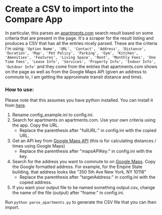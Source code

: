 # Create a CSV to import into the Compare App

In particular, this parses an [apartments.com](apartments.com) search result based on some criteria that are present in the page. It's a scraper for the result listing and produces a CSV that has all the entries nicely parsed. These are the criteria I'm using:
`'Option Name', 'URL', 'Contact', 'Address', 'Distance', 'Duration', 'Map', 'Pet Policy', 'Parking', 'Gym', 'Kitchen', 'Amenities', 'Features', 'Living Space', 'Rent', 'Monthly Fees', 'One Time Fees', 'Lease Info', 'Services', 'Property Info', 'Indoor Info', 'Outdoor Info'` and they come from the entries that apartments.com shows on the page as well as from the Google Maps API (given an address to commute to, I am getting the approximate transit distance and time).

### How to use:

Please note that this assumes you have python installed. You can install it from [here](https://www.python.org/downloads/).

1. Rename config_example.ini to config.ini.
2. Search for apartments on apartments.com. Use your own criteria using the app. Copy the URL.
    - Replace the parenthesis after "fullURL:" in config.ini with the copied URL.
3. Get an API key from [Google Maps API](https://developers.google.com/maps/documentation/distance-matrix/get-api-key) (this is for calculating distances / times using Google Maps)
    - Replace the parenthesis after "mapsAPIKey:" in config.ini with the key.
4. Search for the address you want to commute to on [Google Maps](https://www.google.com/maps). Copy the Google formatted address. For example, for the Empire State building, that address looks like "350 5th Ave New York, NY 10118"
    - Replace the parenthesis after "targetAddress:" in config.ini with the copied address.
5. If you want your output file to be named something output.csv, change the name of the file (output) after "fname:" in config.ini.

Run `python parse_apartments.py` to generate the CSV file that you can then import.
